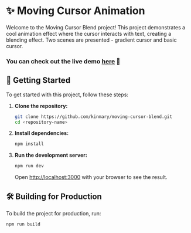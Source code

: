 # ✨ Moving Cursor Animation

Welcome to the Moving Cursor Blend project! This project demonstrates a cool animation effect where the cursor interacts with text, creating a blending effect. Two scenes are presented - gradient cursor and basic cursor.

### You can check out the live demo [here](https://kinmary.github.io/moving-cursor-blend/) 🎯

## 🚀 Getting Started

To get started with this project, follow these steps:

1. **Clone the repository:**

   ```sh
   git clone https://github.com/kinmary/moving-cursor-blend.git
   cd <repository-name>
   ```

2. **Install dependencies:**

   ```sh
   npm install
   ```

3. **Run the development server:**

   ```sh
   npm run dev
   ```

   Open [http://localhost:3000](http://localhost:3000) with your browser to see the result.

## 🛠️ Building for Production

To build the project for production, run:

```sh
npm run build
```
